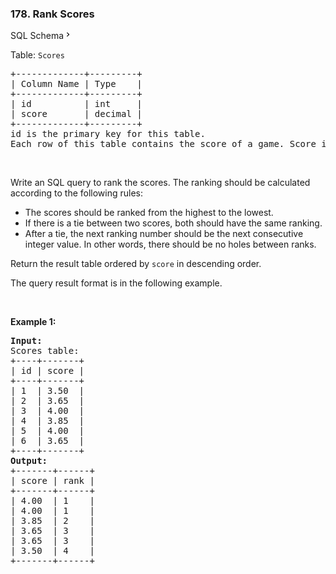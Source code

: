 <h3 align="left"> 178. Rank Scores</h3>
<div class="content__u3I1 question-content__JfgR"><div class="sql-schema-wrapper__3VBi"><a class="sql-schema-link__3cEg">SQL Schema<svg viewBox="0 0 24 24" width="1em" height="1em" class="icon__1Md2"><path fill-rule="evenodd" d="M10 6L8.59 7.41 13.17 12l-4.58 4.59L10 18l6-6z"></path></svg></a></div><div><p>Table: <code>Scores</code></p>

<pre>+-------------+---------+
| Column Name | Type    |
+-------------+---------+
| id          | int     |
| score       | decimal |
+-------------+---------+
id is the primary key for this table.
Each row of this table contains the score of a game. Score is a floating point value with two decimal places.
</pre>

<p>&nbsp;</p>

<p>Write an SQL query to rank the scores. The ranking should be calculated according to the following rules:</p>

<ul>
	<li>The scores should be ranked from the highest to the lowest.</li>
	<li>If there is a tie between two scores, both should have the same ranking.</li>
	<li>After a tie, the next ranking number should be the next consecutive integer value. In other words, there should be no holes between ranks.</li>
</ul>

<p>Return the result table ordered by <code>score</code> in descending order.</p>

<p>The query result format is in the following example.</p>

<p>&nbsp;</p>
<p><strong>Example 1:</strong></p>

<pre><strong>Input:</strong> 
Scores table:
+----+-------+
| id | score |
+----+-------+
| 1  | 3.50  |
| 2  | 3.65  |
| 3  | 4.00  |
| 4  | 3.85  |
| 5  | 4.00  |
| 6  | 3.65  |
+----+-------+
<strong>Output:</strong> 
+-------+------+
| score | rank |
+-------+------+
| 4.00  | 1    |
| 4.00  | 1    |
| 3.85  | 2    |
| 3.65  | 3    |
| 3.65  | 3    |
| 3.50  | 4    |
+-------+------+
</pre>
</div></div>